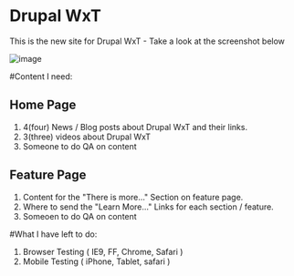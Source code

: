Drupal WxT
===

This is the new site for Drupal WxT - Take a look at the screenshot below

![image](https://github.com/openplus/WxT/blob/master/screenshot.png)

#Content I need:
## Home Page
1. 4(four) News / Blog posts about Drupal WxT and their links.
2. 3(three) videos about Drupal WxT
3. Someone to do QA on content 

## Feature Page
1. Content for the "There is more..." Section on feature page. 
2. Where to send the "Learn More..." Links for each section / feature. 
3. Someoen to do QA on content

#What I have left to do:
1. Browser Testing ( IE9, FF, Chrome, Safari )
2. Mobile Testing ( iPhone, Tablet, safari )